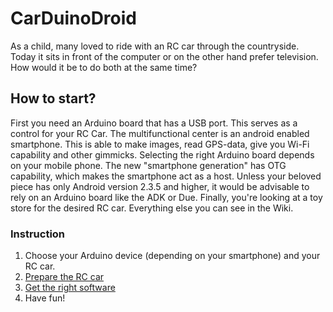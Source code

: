 # CarDuinoDroid #

As a child, many loved to ride with an RC car through the countryside. Today it sits in front of the computer or on the other hand prefer television. How would it be to do both at the same time?

## How to start? ##

First you need an Arduino board that has a USB port. This serves as a control for your RC Car. The multifunctional center is an android enabled smartphone. This is able to make images, read GPS-data, give you Wi-Fi capability and other gimmicks.
Selecting the right Arduino board depends on your mobile phone. The new "smartphone generation" has OTG capability, which makes the smartphone act as a host. Unless your beloved piece has only Android version 2.3.5 and higher, it would be advisable to rely on an Arduino board like the ADK or Due.
Finally, you're looking at a toy store for the desired RC car. Everything else you can see in the Wiki.

### Instruction ###
  1. Choose your Arduino device (depending on your smartphone) and your RC car.
  1. [Prepare the RC car](http://code.google.com/p/carduinodroid/wiki/Prepare)
  1. [Get the right software](https://code.google.com/p/carduinodroid/downloads/list)
  1. Have fun!